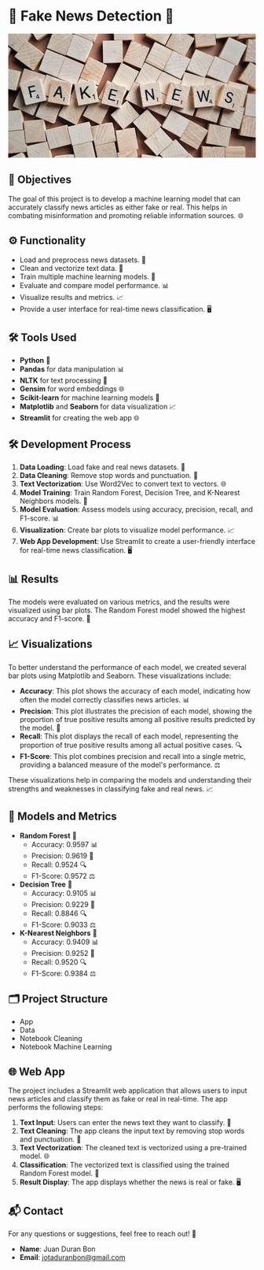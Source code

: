# 📰 Fake News Detection 📰

![Portada](images/imagen.jpg)

## 🎯 Objectives
The goal of this project is to develop a machine learning model that can accurately classify news articles as either fake or real. This helps in combating misinformation and promoting reliable information sources. 🌐

## ⚙️ Functionality
- Load and preprocess news datasets. 📂
- Clean and vectorize text data. 🧹
- Train multiple machine learning models. 🤖
- Evaluate and compare model performance. 📊
- Visualize results and metrics. 📈
- Provide a user interface for real-time news classification. 🖥️

## 🛠️ Tools Used
- **Python** 🐍
- **Pandas** for data manipulation 📊
- **NLTK** for text processing 📝
- **Gensim** for word embeddings 🌐
- **Scikit-learn** for machine learning models 🤖
- **Matplotlib** and **Seaborn** for data visualization 📈
- **Streamlit** for creating the web app 🌐

## 🛠️ Development Process
1. **Data Loading**: Load fake and real news datasets. 📂
2. **Data Cleaning**: Remove stop words and punctuation. 🧹
3. **Text Vectorization**: Use Word2Vec to convert text to vectors. 🌐
4. **Model Training**: Train Random Forest, Decision Tree, and K-Nearest Neighbors models. 🤖
5. **Model Evaluation**: Assess models using accuracy, precision, recall, and F1-score. 📊
6. **Visualization**: Create bar plots to visualize model performance. 📈
7. **Web App Development**: Use Streamlit to create a user-friendly interface for real-time news classification. 🖥️

## 📊 Results
The models were evaluated on various metrics, and the results were visualized using bar plots. The Random Forest model showed the highest accuracy and F1-score. 🌟

## 📈 Visualizations
To better understand the performance of each model, we created several bar plots using Matplotlib and Seaborn. These visualizations include:

- **Accuracy**: This plot shows the accuracy of each model, indicating how often the model correctly classifies news articles. 📊
- **Precision**: This plot illustrates the precision of each model, showing the proportion of true positive results among all positive results predicted by the model. 🎯
- **Recall**: This plot displays the recall of each model, representing the proportion of true positive results among all actual positive cases. 🔍
- **F1-Score**: This plot combines precision and recall into a single metric, providing a balanced measure of the model's performance. ⚖️

These visualizations help in comparing the models and understanding their strengths and weaknesses in classifying fake and real news. 📈

## 🤖 Models and Metrics
- **Random Forest** 🌲
  - Accuracy: 0.9597 📊
  - Precision: 0.9619 🎯
  - Recall: 0.9524 🔍
  - F1-Score: 0.9572 ⚖️
- **Decision Tree** 🌳
  - Accuracy: 0.9105 📊
  - Precision: 0.9229 🎯
  - Recall: 0.8846 🔍
  - F1-Score: 0.9033 ⚖️
- **K-Nearest Neighbors** 👥
  - Accuracy: 0.9409 📊
  - Precision: 0.9252 🎯
  - Recall: 0.9520 🔍
  - F1-Score: 0.9384 ⚖️

## 🗂️ Project Structure
- App
- Data
- Notebook Cleaning
- Notebook Machine Learning

## 🌐 Web App
The project includes a Streamlit web application that allows users to input news articles and classify them as fake or real in real-time. The app performs the following steps:

1. **Text Input**: Users can enter the news text they want to classify. 📝
2. **Text Cleaning**: The app cleans the input text by removing stop words and punctuation. 🧹
3. **Text Vectorization**: The cleaned text is vectorized using a pre-trained model. 🌐
4. **Classification**: The vectorized text is classified using the trained Random Forest model. 🤖
5. **Result Display**: The app displays whether the news is real or fake. 🖥️

## 📬 Contact
For any questions or suggestions, feel free to reach out! 📧

- **Name**: Juan Duran Bon
- **Email**: jotaduranbon@gmail.com



